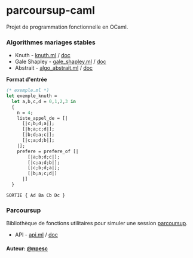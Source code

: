 # parcoursup-caml
Projet de programmation fonctionnelle en OCaml.

### Algorithmes  mariages stables
- Knuth - [knuth.ml](https://github.com/npesc/parcoursup-caml/blob/master/mariages_stables/knuth.ml) / [doc](https://www-cs-faculty.stanford.edu/~knuth/mariages-stables.pdf)
- Gale Shapley - [gale_shapley.ml](https://github.com/npesc/parcoursup-caml/blob/master/mariages_stables/gale_shapley.ml) /  [doc](https://www.i3s.unice.fr/~elozes/enseignement/Archives/2021_2022/PF/sujet-projet-pf-2021.html#algorithme-de-gale-shapley)
- Abstrait - [algo_abstrait.ml](https://github.com/npesc/parcoursup-caml/blob/master/mariages_stables/algo_abstrait.ml) / [doc](https://www.i3s.unice.fr/~elozes/enseignement/Archives/2021_2022/PF/sujet-projet-pf-2021.html#algorithme-abstrait) 

**Format d'entrée** 
```ocaml
(* exemple.ml *)
let exemple_knuth = 
  let a,b,c,d = 0,1,2,3 in
  {
    n = 4;
    liste_appel_de = [|
      [|c;b;d;a|];
      [|b;a;c;d|];
      [|b;d;a;c|];
      [|c;a;d;b|];
    |];
    prefere = prefere_of [|
        [|a;b;d;c|];
        [|c;a;d;b|];
        [|c;b;d;a|];
        [|b;a;c;d|]
      |]
  } 
```
```
SORTIE { Ad Ba Cb Dc }
```

### Parcoursup
Bibliothèque de fonctions utilitaires pour simuler une session [parcoursup](https://fr.wikipedia.org/wiki/Parcoursup).
 - API - [api.ml](https://github.com/npesc/parcoursup-caml/blob/master/parcoursup/api.ml) / [doc](https://github.com/npecs/parcoursup-caml/blob/c7b7d37438f7763f284edb05a02995db2cf9e3be/parcoursup/api.mli)

#### Auteur: [@npesc](https://github.com/npesc)
